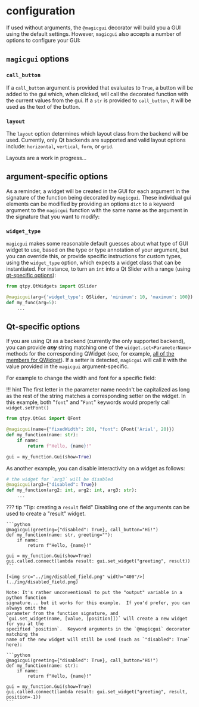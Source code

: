 # configuration

If used without arguments, the `@magicgui` decorator will build you a GUI using the
default settings.  However, `magicgui` also accepts a number of options to configure your
GUI:

## `magicgui` options

### `call_button`

If a `call_button` argument is provided that evaluates to `True`, a button will be added
to the gui which, when clicked, will call the decorated function with the current values
from the gui.  If a `str` is provided to `call_button`, it will be used as the text of
the button.

### `layout`

The `layout` option determines which layout class from the backend will be used.
Currently, only Qt backends are supported and valid layout options include:
`horizontal`, `vertical`, `form`, or `grid`.  

Layouts are a work in progress...

## argument-specific options

As a reminder, a widget will be created in the GUI for each argument in the signature of
the function being decorated by `magicgui`.  These individual gui elements can be
modified by providing an options `dict` to a keyword argument to the `magicgui` function
with the same name as the argument in the signature that you want to modify:

### `widget_type`

`magicgui` makes some reasonable default guesses about what type of GUI widget to use,
based on the type or type annotation of your argument, but you can override this, or
provide specific instructions for custom types, using the `widget_type` option, which
expects a widget class that can be instantiated.  For instance, to turn an `int` into
a Qt Slider with a range (using [qt-specific options](#qt-specific-options)):

```python
from qtpy.QtWidgets import QSlider

@magicgui(arg={'widget_type': QSlider, 'minimum': 10, 'maximum': 100})
def my_func(arg=5):
    ...
```

## Qt-specific options

If you are using Qt as a backend (currently the only supported backend), you can provide
***any*** string matching one of the `widget.set<ParameterName>` methods for the corresponding
QWidget (see, for example, <a href="https://doc.qt.io/qt-5/qwidget-members.html"
target="_blank">all of the members for QWidget</a>).  If a setter is detected, `magicgui`
will call it with the value provided in the `magicgui` argument-specific.

For example to change the width and font for a specific field:

!!! hint
    The first letter in the parameter name needn't be capitalized as long as the rest
    of the string matches a corresponding setter on the widget. In this example, both
    "`font`" and "`Font`" keywords would properly call `widget.setFont()`

```python
from qtpy.QtGui import QFont

@magicgui(name={"fixedWidth": 200, "font": QFont('Arial', 20)})
def my_function(name: str):
    if name:
        return f"Hello, {name}!"

gui = my_function.Gui(show=True)
```

As another example, you can disable interactivity on a widget as follows:

```python
# the widget for `arg3` will be disabled
@magicgui(arg3={"disabled": True})
def my_function(arg2: int, arg2: int, arg3: str):
    ...
```

??? tip "Tip: creating a `result` field"
    Disabling one of the arguments can be used to create a "result" widget.

    ```python
    @magicgui(greeting={"disabled": True}, call_button="Hi!")
    def my_function(name: str, greeting=""):
        if name:
            return f"Hello, {name}!"

    gui = my_function.Gui(show=True)
    gui.called.connect(lambda result: gui.set_widget("greeting", result))
    ```

    [<img src="../img/disabled_field.png" width="400"/>](../img/disabled_field.png)

    Note: It's rather unconventional to put the "output" variable in a python function
    signature... but it works for this example.  If you'd prefer, you can always omit the
    parameter from the function signature, and
    `gui.set_widget(name, [value, [position]])` will create a new widget for you at the
    specified `position`.  Keyword arguments in the `@magicgui` decorator matching the
    name of the new widget will still be used (such as `"disabled": True` here):

    ```python
    @magicgui(greeting={"disabled": True}, call_button="Hi!")
    def my_function(name: str):
        if name:
            return f"Hello, {name}!"

    gui = my_function.Gui(show=True)
    gui.called.connect(lambda result: gui.set_widget("greeting", result, position=-1))
    ```
